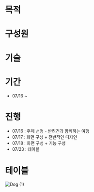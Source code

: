 # 목적

# 구성원

# 기술

# 기간
- 07/16 ~

# 진행
- 07/16 : 주제 선정 - 반려견과 함께하는 여행
- 07/17 : 화면 구성 + 전반적인 디자인
- 07/18 : 화면 구성 + 기능 구성
- 07/23 : 테이블

# 테이블
![Dog (1)](https://github.com/user-attachments/assets/1001a774-7b34-4b76-a43f-b81eaef345b3)
